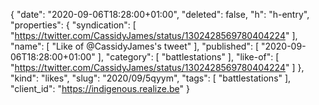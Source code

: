 {
  "date": "2020-09-06T18:28:00+01:00",
  "deleted": false,
  "h": "h-entry",
  "properties": {
    "syndication": [
      "https://twitter.com/CassidyJames/status/1302428569780404224"
    ],
    "name": [
      "Like of @CassidyJames's tweet"
    ],
    "published": [
      "2020-09-06T18:28:00+01:00"
    ],
    "category": [
      "battlestations"
    ],
    "like-of": [
      "https://twitter.com/CassidyJames/status/1302428569780404224"
    ]
  },
  "kind": "likes",
  "slug": "2020/09/5qyym",
  "tags": [
    "battlestations"
  ],
  "client_id": "https://indigenous.realize.be"
}
